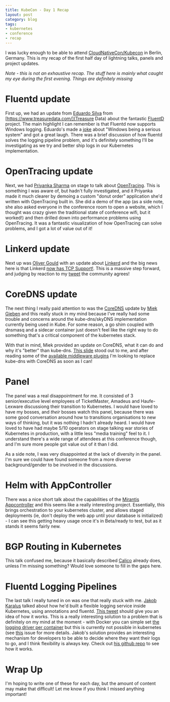 ```yaml
---
title: KubeCon - Day 1 Recap
layout: post
category: blog
tags:
- kubernetes
- conference
- recap
---
```


I was lucky enough to be able to attend [CloudNativeCon/Kubecon](http://events.linuxfoundation.org/events/cloudnativecon-and-kubecon-europe) in Berlin, Germany. This is my recap of the first half day of lightning talks, panels and project updates.

_Note - this is not an exhaustive recap. The stuff here is mainly what caught my eye during the first evening. Things are definitely missing_

# Fluentd update

First up, we had an update from [Eduardo Silva](https://twitter.com/edsiper) from [https://www.treasuredata.com/](Treasure Data) about the fantastic [FluentD](http://www.fluentd.org/) project. The main highlight I can remember is that Fluentd now supports Windows logging. Eduardo's made a [joke](https://twitter.com/briggsl/status/846753046667448320) about "Windows being a serious system" and got a great laugh. There was a brief discussion of how fluentd solves the logging pipeline problem, and it's definitely something I'll be investigating as we try and better ship logs in our Kubernetes implementation.

# OpenTracing update

Next, we had [Priyanka Sharma](https://twitter.com/pritianka) on stage to talk about [OpenTracing](http://opentracing.io/). This is something I was aware of, but hadn't fully investigated, and it Priyanka made it much clearer by demoing a custom "donut order" application she'd written with OpenTracing built in. She did a demo of the app (as a side note, she also asked everyone in the conference room to open a website, which I thought was crazy given the traditional state of conference wifi, but it worked!) and then drilled down into performance problems using OpenTracing. It was a fantastic visualization of how OpenTracing can solve problems, and I got a lot of value out of it!

# Linkerd update

Next up was [Oliver Gould](https://twitter.com/olix0r) with an update about [Linkerd](https://linkerd.io/) and the big news here is that Linkerd [now has TCP Support!](https://github.com/linkerd/linkerd-tcp). This is a massive step forward, and judging by reaction to my [tweet](https://twitter.com/briggsl/status/846757094359519234) the community agrees!

# CoreDNS update

The next thing I really paid attention to was the [CoreDNS](https://coredns.io/) update by [Miek Gieben](https://twitter.com/miekg) and this really stuck in my mind because I've really had some trouble and concerns around the kube-dns/skyDNS implementation currently being used in Kube. For some reason, a go shim coupled with dnsmasq and a sidecar container just doesn't feel like the right way to do something that's a critical component of the kubernetes stack.

With that in mind, Miek provided an update on CoreDNS, what it can do and why it's "better" than kube-dns. [This slide](https://twitter.com/briggsl/status/846759289104613377) stood out to me, and after reading some of the [available middleware plugins](https://github.com/coredns/coredns/tree/master/middleware) I'm looking to replace kube-dns with CoreDNS as soon as I can!

# Panel

The panel was a real disappointment for me. It consisted of 3 senior/executive level employees of TicketMaster, Amadeus and Haufe-Lexware discussiong their transition to Kubernetes. I would have loved to have my bosses, and _their_ bosses watch this panel, because there was some good conversation around how to transitions organisations to new ways of thinking, but it was nothing I hadn't already heard. I would have loved to have had maybe 5/10 operators on stage talking war stories of Kubernetes in production, with a little less "media training" feel to it. I understand there's a wide range of attendees at this conference though, and I'm sure more people got value out of it than I did.

As a side note, I was very disappointed at the lack of diversity in the panel. I'm sure we could have found someone from a more diverse background/gender to be involved in the discussions.

# Helm with AppController

There was a nice short talk about the capabilities of the [Mirantis Appcontroller](https://github.com/Mirantis/k8s-AppController) and this seems like a really interesting project. Essentially, this brings orchestration to your kubernetes cluster, and allows staged deployments (ie, don't deploy the web app until your database is initialized) - I can see this getting heavy usage once it's in Beta/ready to test, but as it stands it seems fairly new.

# BGP Routing in Kubernetes

This talk confused me, because it basically described [Calico](http://projectcalico.org/) already does, unless I'm missing something? Would love someone to fill in the gaps here.

# Fluentd Logging Pipelines

The last talk I really tuned in on was one that really stuck with me. [Jakob Karalus](https://twitter.com/krallistic) talked about how he'd built a flexible logging service inside Kubernetes, using annotations and fluentd. [This tweet](https://twitter.com/briggsl/status/846782137328160770) should give you an idea of how it works. This is a really interesting solution to a problem that is definitely on my mind at the moment - with Docker you can simple set [the logging driver per container](https://docs.docker.com/engine/admin/logging/overview/) but this is currently not possible in kubernetes (see [this](https://github.com/kubernetes/kubernetes/issues/15478) issue for more details. Jakob's solution provides an interesting mechanism for developers to be able to decide where they want their logs to go, and I think flexibility is always key. Check out [his github repo](https://github.com/krallistic/kubernetes-fluentd) to see how it works.

# Wrap Up

I'm hoping to write one of these for each day, but the amount of content may make that difficult! Let me know if you think I missed anything important!
